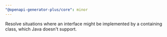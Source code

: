 ```yaml
---
"@openapi-generator-plus/core": minor
---
```


Resolve situations where an interface might be implemented by a containing class, which Java doesn't support.

